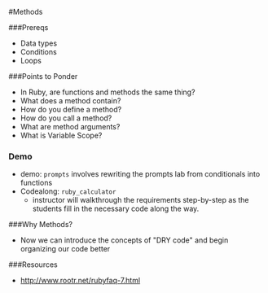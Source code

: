 #Methods

###Prereqs
- Data types
- Conditions
- Loops


###Points to Ponder
- In Ruby, are functions and methods the same thing?
- What does a method contain?
- How do you define a method?
- How do you call a method?
- What are method arguments?
- What is Variable Scope?


### Demo
- demo: `prompts` involves rewriting the prompts lab from conditionals into functions
- Codealong: `ruby_calculator`
  - instructor will walkthrough the requirements step-by-step as the students fill in the necessary code along the way.


###Why Methods?
- Now we can introduce the concepts of "DRY code" and begin organizing our code better

###Resources
- http://www.rootr.net/rubyfaq-7.html
